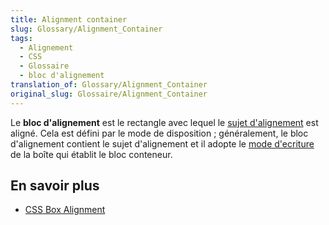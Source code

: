 ```yaml
---
title: Alignment container
slug: Glossary/Alignment_Container
tags:
  - Alignement
  - CSS
  - Glossaire
  - bloc d'alignement
translation_of: Glossary/Alignment_Container
original_slug: Glossaire/Alignment_Container
---
```

Le **bloc d'alignement** est le rectangle avec lequel le [sujet d'alignement](/fr/docs/Glossary/Alignment_Subject) est aligné. Cela est défini par le mode de disposition ; généralement, le bloc d'alignement contient le sujet d'alignement et il adopte le [mode d'ecriture](/fr/docs/Web/CSS/CSS_Flexible_Box_Layout/Aligner_des_%C3%A9l%C3%A9ments_dans_un_conteneur_flexible#L'alignement_et_les_modes_d'%C3%A9criture) de la boîte qui établit le bloc conteneur.

## En savoir plus

- [CSS Box Alignment](/fr/docs/Web/CSS/CSS_Box_Alignment)
